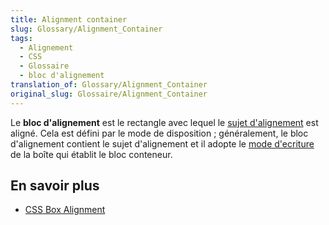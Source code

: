 ```yaml
---
title: Alignment container
slug: Glossary/Alignment_Container
tags:
  - Alignement
  - CSS
  - Glossaire
  - bloc d'alignement
translation_of: Glossary/Alignment_Container
original_slug: Glossaire/Alignment_Container
---
```

Le **bloc d'alignement** est le rectangle avec lequel le [sujet d'alignement](/fr/docs/Glossary/Alignment_Subject) est aligné. Cela est défini par le mode de disposition ; généralement, le bloc d'alignement contient le sujet d'alignement et il adopte le [mode d'ecriture](/fr/docs/Web/CSS/CSS_Flexible_Box_Layout/Aligner_des_%C3%A9l%C3%A9ments_dans_un_conteneur_flexible#L'alignement_et_les_modes_d'%C3%A9criture) de la boîte qui établit le bloc conteneur.

## En savoir plus

- [CSS Box Alignment](/fr/docs/Web/CSS/CSS_Box_Alignment)
